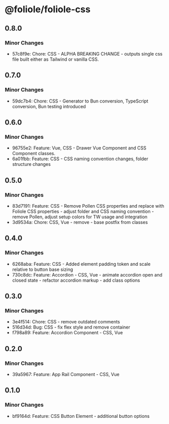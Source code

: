 # @foliole/foliole-css

## 0.8.0

### Minor Changes

- 57c8f9e: Chore: CSS - ALPHA BREAKING CHANGE - outputs single css file built either as Tailwind or vanilla CSS.

## 0.7.0

### Minor Changes

- 59dc7b4: Chore: CSS - Generator to Bun conversion, TypeScript conversion, Bun testing introduced

## 0.6.0

### Minor Changes

- 96755e2: Feature: Vue, CSS - Drawer Vue Component and CSS Component classes.
- 6a01fbb: Feature: CSS - CSS naming convention changes, folder structure changes

## 0.5.0

### Minor Changes

- 83d7191: Feature: CSS - Remove Pollen CSS properties and replace with Foliole CSS properties - adjust folder and CSS naming convention - remove Pollen, adjust setup colors for TW usage and integration
- 3d9534a: Chore: CSS, Vue - remove - base postfix from classes

## 0.4.0

### Minor Changes

- 6268aba: Feature: CSS - Added element padding token and scale relative to button base sizing
- 730c8dc: Feature: Accordion - CSS, Vue - animate accordion open and closed state - refactor accordion markup - add class options

## 0.3.0

### Minor Changes

- 3e4f514: Chore: CSS - remove outdated comments
- 516d34d: Bug: CSS - fix flex style and remove container
- f798a89: Feature: Accordion Component - CSS, Vue

## 0.2.0

### Minor Changes

- 39a5967: Feature: App Rail Component - CSS, Vue

## 0.1.0

### Minor Changes

- bf9164d: Feature: CSS Button Element - additional button options
